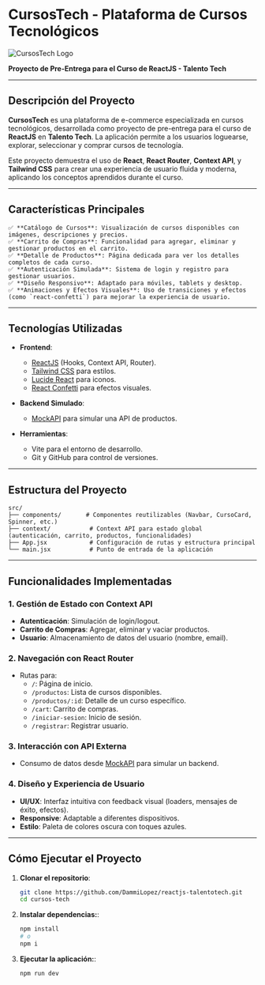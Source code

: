 # CursosTech - Plataforma de Cursos Tecnológicos

![CursosTech Logo](https://talentotech.bue.edu.ar/assets/images/LOGO_LOGO_TT_AZUL.png)

**Proyecto de Pre-Entrega para el Curso de ReactJS - Talento Tech**

---

## **Descripción del Proyecto**
**CursosTech** es una plataforma de e-commerce especializada en cursos tecnológicos, desarrollada como proyecto de pre-entrega para el curso de **ReactJS** en **Talento Tech**. La aplicación permite a los usuarios loguearse, explorar, seleccionar y comprar cursos de tecnología.

Este proyecto demuestra el uso de **React**, **React Router**, **Context API**, y **Tailwind CSS** para crear una experiencia de usuario fluida y moderna, aplicando los conceptos aprendidos durante el curso.

---

## **Características Principales**
```
✅ **Catálogo de Cursos**: Visualización de cursos disponibles con imágenes, descripciones y precios.
✅ **Carrito de Compras**: Funcionalidad para agregar, eliminar y gestionar productos en el carrito.
✅ **Detalle de Productos**: Página dedicada para ver los detalles completos de cada curso.
✅ **Autenticación Simulada**: Sistema de login y registro para gestionar usuarios.
✅ **Diseño Responsivo**: Adaptado para móviles, tablets y desktop.
✅ **Animaciones y Efectos Visuales**: Uso de transiciones y efectos (como `react-confetti`) para mejorar la experiencia de usuario.
```

---

## **Tecnologías Utilizadas**
- **Frontend**:
  - [ReactJS](https://reactjs.org/) (Hooks, Context API, Router).
  - [Tailwind CSS](https://tailwindcss.com/) para estilos.
  - [Lucide React](https://lucide.dev/) para iconos.
  - [React Confetti](https://www.npmjs.com/package/react-confetti) para efectos visuales.

- **Backend Simulado**:
  - [MockAPI](https://mockapi.io/) para simular una API de productos.

- **Herramientas**:
  - Vite para el entorno de desarrollo.
  - Git y GitHub para control de versiones.

---

## **Estructura del Proyecto**
``` 
src/
├── components/       # Componentes reutilizables (Navbar, CursoCard, Spinner, etc.)
├── context/           # Context API para estado global (autenticación, carrito, productos, funcionalidades)
├── App.jsx            # Configuración de rutas y estructura principal
└── main.jsx           # Punto de entrada de la aplicación
```

---

## **Funcionalidades Implementadas**
### **1. Gestión de Estado con Context API**
- **Autenticación**: Simulación de login/logout.
- **Carrito de Compras**: Agregar, eliminar y vaciar productos.
- **Usuario**: Almacenamiento de datos del usuario (nombre, email).

### **2. Navegación con React Router**
- Rutas para:
  - `/`: Página de inicio.
  - `/productos`: Lista de cursos disponibles.
  - `/productos/:id`: Detalle de un curso específico.
  - `/cart`: Carrito de compras.
  - `/iniciar-sesion`: Inicio de sesión.
  - `/registrar`: Registrar usuario.

### **3. Interacción con API Externa**
- Consumo de datos desde [MockAPI](https://mockapi.io/) para simular un backend.

### **4. Diseño y Experiencia de Usuario**
- **UI/UX**: Interfaz intuitiva con feedback visual (loaders, mensajes de éxito, efectos).
- **Responsive**: Adaptable a diferentes dispositivos.
- **Estilo**: Paleta de colores oscura con toques azules.

---

## **Cómo Ejecutar el Proyecto**
1. **Clonar el repositorio**:
   ```bash
   git clone https://github.com/DammiLopez/reactjs-talentotech.git
   cd cursos-tech

2. **Instalar dependencias:**:
    ```bash
    npm install
    # o
    npm i

3. **Ejecutar la aplicación:**:
   ```bash
   npm run dev


